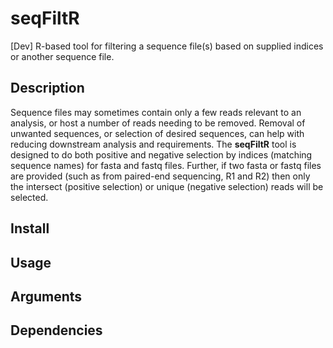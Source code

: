 # seqFiltR
[Dev] R-based tool for filtering a sequence file(s) based on supplied indices or another sequence file.

## Description
Sequence files may sometimes contain only a few reads relevant to an analysis, or host a number of reads needing to be removed. Removal of unwanted sequences, or selection of desired sequences, can help with reducing downstream analysis and requirements. The **seqFiltR** tool is designed to do both positive and negative selection by indices (matching sequence names) for fasta and fastq files. Further, if two fasta or fastq files are provided (such as from paired-end sequencing, R1 and R2) then only the intersect (positive selection) or unique (negative selection) reads will be selected. 

## Install

## Usage

## Arguments

## Dependencies
